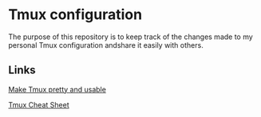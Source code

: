 # Tmux configuration
The purpose of this repository is to keep track of the changes made to my personal Tmux configuration andshare it easily with others.

## Links
[Make Tmux pretty and usable](https://hamvocke.com/blog/a-guide-to-customizing-your-tmux-conf/)

[Tmux Cheat Sheet](https://tmuxcheatsheet.com/)
